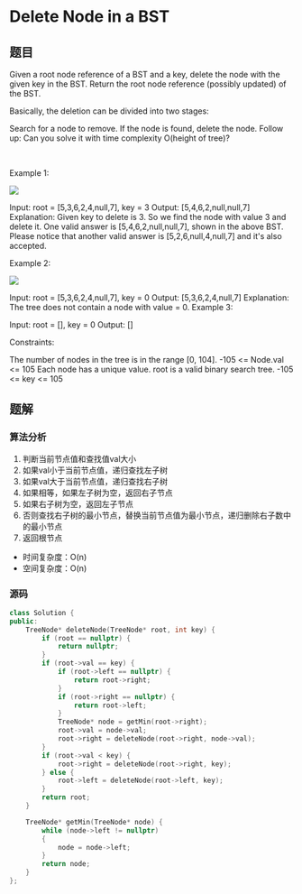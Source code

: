 # Delete Node in a BST
## 题目
Given a root node reference of a BST and a key, delete the node with the given key in the BST. Return the root node reference (possibly updated) of the BST.

Basically, the deletion can be divided into two stages:

Search for a node to remove.
If the node is found, delete the node.
Follow up: Can you solve it with time complexity O(height of tree)?

 

Example 1:

![](https://assets.leetcode.com/uploads/2020/09/04/del_node_1.jpg)


Input: root = [5,3,6,2,4,null,7], key = 3
Output: [5,4,6,2,null,null,7]
Explanation: Given key to delete is 3. So we find the node with value 3 and delete it.
One valid answer is [5,4,6,2,null,null,7], shown in the above BST.
Please notice that another valid answer is [5,2,6,null,4,null,7] and it's also accepted.

Example 2:

![](https://assets.leetcode.com/uploads/2020/09/04/del_node_supp.jpg)

Input: root = [5,3,6,2,4,null,7], key = 0
Output: [5,3,6,2,4,null,7]
Explanation: The tree does not contain a node with value = 0.
Example 3:

Input: root = [], key = 0
Output: []
 

Constraints:

The number of nodes in the tree is in the range [0, 104].
-105 <= Node.val <= 105
Each node has a unique value.
root is a valid binary search tree.
-105 <= key <= 105

## 题解
### 算法分析
1. 判断当前节点值和查找值val大小
2. 如果val小于当前节点值，递归查找左子树
3. 如果val大于当前节点值，递归查找右子树
4. 如果相等，如果左子树为空，返回右子节点
5. 如果右子树为空，返回左子节点
6. 否则查找右子树的最小节点，替换当前节点值为最小节点，递归删除右子数中的最小节点
7. 返回根节点
+ 时间复杂度：O(n)
+ 空间复杂度：O(n)
### 源码
```C++ []
class Solution {
public:
    TreeNode* deleteNode(TreeNode* root, int key) {
        if (root == nullptr) {
            return nullptr;
        }
        if (root->val == key) {
            if (root->left == nullptr) {
                return root->right;
            }
            if (root->right == nullptr) {
                return root->left;
            }
            TreeNode* node = getMin(root->right);
            root->val = node->val;
            root->right = deleteNode(root->right, node->val);
        }
        if (root->val < key) {
            root->right = deleteNode(root->right, key);
        } else {
            root->left = deleteNode(root->left, key);
        }
        return root;
    }

    TreeNode* getMin(TreeNode* node) {
        while (node->left != nullptr)
        {
            node = node->left;
        }
        return node;
    }
};